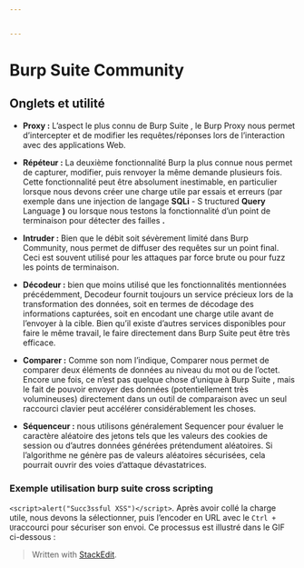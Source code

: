 ```yaml
---


---
```


<h1 id="burp-suite-community">Burp Suite Community</h1>
<h2 id="onglets-et-utilité">Onglets et utilité</h2>
<ul>
<li>
<p><strong>Proxy :</strong> L’aspect le plus connu de Burp Suite , le Burp Proxy nous permet d’intercepter et de modifier les requêtes/réponses lors de l’interaction avec des applications Web.</p>
</li>
<li>
<p><strong>Répéteur :</strong> La deuxième fonctionnalité Burp la plus connue nous permet de capturer, modifier, puis renvoyer la même demande plusieurs fois. Cette fonctionnalité peut être absolument inestimable, en particulier lorsque nous devons créer une charge utile par essais et erreurs (par exemple dans une injection de langage <strong>SQLi</strong> - S tructured <strong>Query</strong> Language <strong>)</strong> ou lorsque nous testons la fonctionnalité d’un point de terminaison pour détecter des failles <strong>.</strong></p>
</li>
<li>
<p><strong>Intruder :</strong> Bien que le débit soit sévèrement limité dans Burp Community, nous permet de diffuser des requêtes sur un point final. Ceci est souvent utilisé pour les attaques par force brute ou pour fuzz les points de terminaison.</p>
</li>
<li>
<p><strong>Décodeur :</strong> bien que moins utilisé que les fonctionnalités mentionnées précédemment, Decodeur fournit toujours un service précieux lors de la transformation des données, soit en termes de décodage des informations capturées, soit en encodant une charge utile avant de l’envoyer à la cible. Bien qu’il existe d’autres services disponibles pour faire le même travail, le faire directement dans Burp Suite peut être très efficace.</p>
</li>
<li>
<p><strong>Comparer :</strong> Comme son nom l’indique, Comparer nous permet de comparer deux éléments de données au niveau du mot ou de l’octet. Encore une fois, ce n’est pas quelque chose d’unique à Burp Suite , mais le fait de pouvoir envoyer des données (potentiellement très volumineuses) directement dans un outil de comparaison avec un seul raccourci clavier peut accélérer considérablement les choses.</p>
</li>
<li>
<p><strong>Séquenceur :</strong> nous utilisons généralement Sequencer pour évaluer le caractère aléatoire des jetons tels que les valeurs des cookies de session ou d’autres données générées prétendument aléatoires. Si l’algorithme ne génère pas de valeurs aléatoires sécurisées, cela pourrait ouvrir des voies d’attaque dévastatrices.</p>
</li>
</ul>
<h3 id="exemple-utilisation-burp-suite-cross-scripting">Exemple utilisation burp suite cross scripting</h3>
<p><code>&lt;script&gt;alert("Succ3ssful XSS")&lt;/script&gt;</code>. Après avoir collé la charge utile, nous devons la sélectionner, puis l’encoder en URL avec le <code>Ctrl + U</code>raccourci pour sécuriser son envoi. Ce processus est illustré dans le GIF ci-dessous :</p>
<blockquote>
<p>Written with <a href="https://stackedit.io/">StackEdit</a>.</p>
</blockquote>

